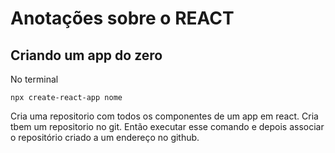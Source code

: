 # Anotações sobre o REACT

## Criando um app do zero

No terminal

```
npx create-react-app nome
```

Cria uma repositorio com todos os componentes de um app em react. Cria tbem um repositorio no git.
Então executar esse comando e depois associar o repositório criado a um endereço no github.
